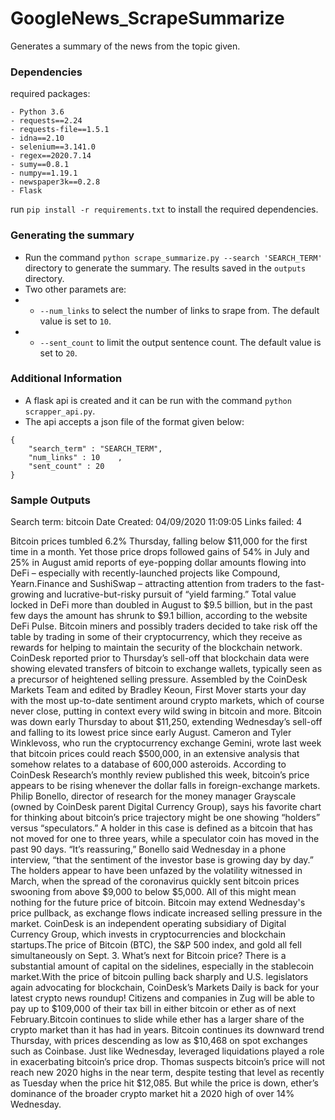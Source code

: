 # GoogleNews_ScrapeSummarize

Generates a summary of the news from the topic given.

### Dependencies

required packages: 
```
- Python 3.6
- requests==2.24
- requests-file==1.5.1
- idna==2.10
- selenium==3.141.0
- regex==2020.7.14
- sumy==0.8.1
- numpy==1.19.1
- newspaper3k==0.2.8
- Flask
```


run `pip install -r requirements.txt` to install the required dependencies.

### Generating the summary

- Run the command `python scrape_summarize.py --search 'SEARCH_TERM'` directory to generate the summary. The results saved in the `outputs` directory.
- Two other paramets are:
- * `--num_links` to select the number of links to srape from. The default value is set to `10`.
- * `--sent_count` to limit the output sentence count. The default value is set to `20`.

### Additional Information

- A flask api is created and it can be run with the command `python scrapper_api.py`.
- The api accepts a json file of the format given below:
```
{
    "search_term" : "SEARCH_TERM",
    "num_links" : 10    ,
    "sent_count" : 20
}
```

### Sample Outputs

Search term: bitcoin
Date Created: 04/09/2020 11:09:05
Links failed: 4

Bitcoin prices tumbled 6.2% Thursday, falling below $11,000 for the first time in a month. Yet those price drops followed gains of 54% in July and 25% in August amid reports of eye-popping dollar amounts flowing into DeFi – especially with recently-launched projects like Compound, Yearn.Finance and SushiSwap – attracting attention from traders to the fast-growing and lucrative-but-risky pursuit of “yield farming.” Total value locked in DeFi more than doubled in August to $9.5 billion, but in the past few days the amount has shrunk to $9.1 billion, according to the website DeFi Pulse. Bitcoin miners and possibly traders decided to take risk off the table by trading in some of their cryptocurrency, which they receive as rewards for helping to maintain the security of the blockchain network. CoinDesk reported prior to Thursday’s sell-off that blockchain data were showing elevated transfers of bitcoin to exchange wallets, typically seen as a precursor of heightened selling pressure. Assembled by the CoinDesk Markets Team and edited by Bradley Keoun, First Mover starts your day with the most up-to-date sentiment around crypto markets, which of course never close, putting in context every wild swing in bitcoin and more. Bitcoin was down early Thursday to about $11,250, extending Wednesday’s sell-off and falling to its lowest price since early August. Cameron and Tyler Winklevoss, who run the cryptocurrency exchange Gemini, wrote last week that bitcoin prices could reach $500,000, in an extensive analysis that somehow relates to a database of 600,000 asteroids. According to CoinDesk Research’s monthly review published this week, bitcoin’s price appears to be rising whenever the dollar falls in foreign-exchange markets. Philip Bonello, director of research for the money manager Grayscale (owned by CoinDesk parent Digital Currency Group), says his favorite chart for thinking about bitcoin’s price trajectory might be one showing “holders” versus “speculators.” A holder in this case is defined as a bitcoin that has not moved for one to three years, while a speculator coin has moved in the past 90 days. “It’s reassuring,” Bonello said Wednesday in a phone interview, “that the sentiment of the investor base is growing day by day.” The holders appear to have been unfazed by the volatility witnessed in March, when the spread of the coronavirus quickly sent bitcoin prices swooning from above $9,000 to below $5,000. All of this might mean nothing for the future price of bitcoin. Bitcoin may extend Wednesday's price pullback, as exchange flows indicate increased selling pressure in the market. CoinDesk is an independent operating subsidiary of Digital Currency Group, which invests in cryptocurrencies and blockchain startups.The price of Bitcoin (BTC), the S&P 500 index, and gold all fell simultaneously on Sept. 3. What’s next for Bitcoin price? There is a substantial amount of capital on the sidelines, especially in the stablecoin market.With the price of bitcoin pulling back sharply and U.S. legislators again advocating for blockchain, CoinDesk’s Markets Daily is back for your latest crypto news roundup! Citizens and companies in Zug will be able to pay up to $109,000 of their tax bill in either bitcoin or ether as of next February.Bitcoin continues to slide while ether has a larger share of the crypto market than it has had in years. Bitcoin continues its downward trend Thursday, with prices descending as low as $10,468 on spot exchanges such as Coinbase. Just like Wednesday, leveraged liquidations played a role in exacerbating bitcoin’s price drop. Thomas suspects bitcoin’s price will not reach new 2020 highs in the near term, despite testing that level as recently as Tuesday when the price hit $12,085. But while the price is down, ether’s dominance of the broader crypto market hit a 2020 high of over 14% Wednesday.